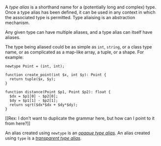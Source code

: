 A *type alias* is a shorthand name for a (potentially long and complex) type. Once a type alias has been defined, it can be used in any context in which the associated type is permitted. Type aliaising is an abstraction mechanism.

Any given type can have multiple aliases, and a type alias can itself have aliases.

The type being aliased could be as simple as `int`, `string`, or a class type name, or as complicated as a map-like array, a tuple, or a shape. For example:

```Hack
newtype Point = (int, int);

function create_point(int $x, int $y): Point {
  return tuple($x, $y);
}

function distance(Point $p1, Point $p2): float {
  $dx = $p1[0] - $p2[0];
  $dy = $p1[1] - $p2[1];
  return sqrt($dx*$dx + $dy*$dy);
}
```

[[Rex: I don't want to duplicate the grammar here, but how can I point to it from here?]]






An alias created using `newtype` is an [*opaque type alias*](02-opaque.md). An alias created using `type` is a [*transparent type alias*](03-transparent.md).



